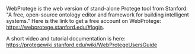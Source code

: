  WebProtege is the web version of stand-alone Protege tool from Stanford:  "A free, open-source ontology editor and framework for building intelligent systems." Here is the link to get a free account on WebProtege: https://webprotege.stanford.edu/#login.

 A short video and tutorial documentation is here: https://protegewiki.stanford.edu/wiki/WebProtegeUsersGuide
 
